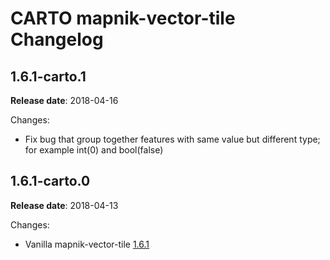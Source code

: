 # CARTO mapnik-vector-tile Changelog

## 1.6.1-carto.1

**Release date**: 2018-04-16

Changes:
- Fix bug that group together features with same value but different type; for example int(0) and bool(false)

## 1.6.1-carto.0

**Release date**: 2018-04-13

Changes:
- Vanilla mapnik-vector-tile [1.6.1](https://github.com/mapbox/mapnik-vector-tile/blob/v1.6.1/CHANGELOG.md#161)
